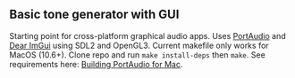 ## Basic tone generator with GUI
Starting point for cross-platform graphical audio apps. Uses [PortAudio](https://github.com/PortAudio/portaudio) and [Dear ImGui](https://github.com/ocornut/imgui) using SDL2 and OpenGL3. Current makefile only works for MacOS (10.6+). Clone repo and run `make install-deps` then `make`. See requirements  here: [Building PortAudio for Mac](https://files.portaudio.com/docs/v19-doxydocs/compile_mac_coreaudio.html).
